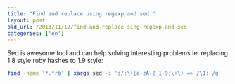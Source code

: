 ```yaml
---
title: "Find and replace using regexp and sed."
layout: post
old_url: /2013/11/12/find-and-replace-sing-regexp-and-sed
categories: ['en']
---
```


Sed is awesome tool and can help solving interesting problems
Ie. replacing 1.8 style ruby hashes to 1.9 style:

```bash
find -name '*.*rb' | xargs sed -i 's/:\([a-zA-Z_1-9]\+\) => /\1: /g'
```
